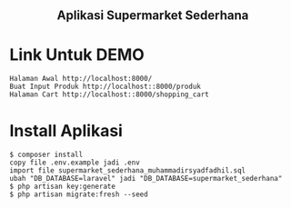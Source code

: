 <br />
<p align="center">
  <h2 align="center">Aplikasi Supermarket Sederhana</h2>
</p>

# Link Untuk DEMO 
```
Halaman Awal http://localhost:8000/ 
Buat Input Produk http://localhost::8000/produk
Halaman Cart http://localhost::8000/shopping_cart 

```


# Install Aplikasi
```
$ composer install
copy file .env.example jadi .env
import file supermarket_sederhana_muhammadirsyadfadhil.sql
ubah "DB_DATABASE=laravel" jadi "DB_DATABASE=supermarket_sederhana"
$ php artisan key:generate
$ php artisan migrate:fresh --seed

```